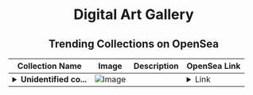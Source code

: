 <div align="center">

# Digital Art Gallery

## Trending Collections on OpenSea

| Collection Name                       | Image                                                                                     | Description                       | OpenSea Link                                                                                          |
|---------------------------------------|-------------------------------------------------------------------------------------------|-----------------------------------|--------------------------------------------------------------------------------------------------------|
| **<details><summary>Unidentified co...</summary>Unidentified contract f253d2a8-d4d3-40ba-877b-21733b8bcebf</details>** | ![Image](https://i2.seadn.io/optimism/0x579e4f4a7e577ef5ac6e9221ca8f11dd6d43316d/6404459f0a28661c41bd910f8b5899/e86404459f0a28661c41bd910f8b5899.png?w=200&auto=format) |  | <details><summary>Link</summary>[Unidentified contract f253d2a8-d4d3-40ba-877b-21733b8bcebf](https://opensea.io/collection/unidentified-contract-f253d2a8-d4d3-40ba-877b-2173)</details> |

</div>